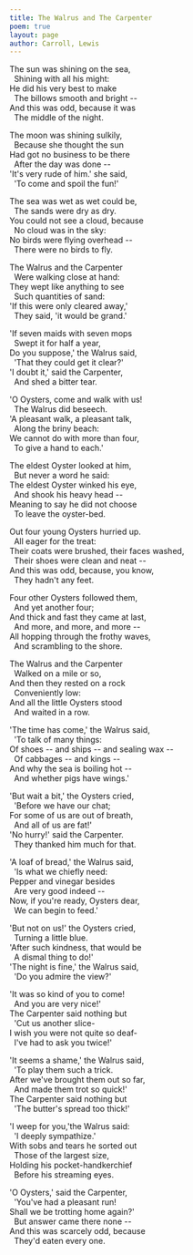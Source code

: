 ```yaml
---
title: The Walrus and The Carpenter
poem: true
layout: page
author: Carroll, Lewis
---
```

The sun was shining on the sea,  
&nbsp; Shining with all his might:  
He did his very best to make  
&nbsp; The billows smooth and bright --  
And this was odd, because it was  
&nbsp; The middle of the night.  

The moon was shining sulkily,  
&nbsp; Because she thought the sun  
Had got no business to be there  
&nbsp; After the day was done --  
'It's very rude of him.' she said,  
&nbsp; 'To come and spoil the fun!'  

The sea was wet as wet could be,  
&nbsp; The sands were dry as dry.  
You could not see a cloud, because  
&nbsp; No cloud was in the sky:  
No birds were flying overhead --  
&nbsp; There were no birds to fly.  

The Walrus and the Carpenter  
&nbsp; Were walking close at hand:  
They wept like anything to see  
&nbsp; Such quantities of sand:  
'If this were only cleared away,'  
&nbsp; They said, 'it would be grand.'  

'If seven maids with seven mops  
&nbsp; Swept it for half a year,  
Do you suppose,' the Walrus said,  
&nbsp; 'That they could get it clear?'  
'I doubt it,' said the Carpenter,  
&nbsp; And shed a bitter tear.  

'O Oysters, come and walk with us!  
&nbsp; The Walrus did beseech.  
'A pleasant walk, a pleasant talk,  
&nbsp; Along the briny beach:  
We cannot do with more than four,  
&nbsp; To give a hand to each.'  

The eldest Oyster looked at him,  
&nbsp; But never a word he said:  
The eldest Oyster winked his eye,  
&nbsp; And shook his heavy head --  
Meaning to say he did not choose  
&nbsp; To leave the oyster-bed.  

Out four young Oysters hurried up.  
&nbsp; All eager for the treat:  
Their coats were brushed, their faces washed,  
&nbsp; Their shoes were clean and neat --  
And this was odd, because, you know,  
&nbsp; They hadn't any feet.  

Four other Oysters followed them,  
&nbsp; And yet another four;  
And thick and fast they came at last,  
&nbsp; And more, and more, and more --  
All hopping through the frothy waves,  
&nbsp; And scrambling to the shore.  

The Walrus and the Carpenter  
&nbsp; Walked on a mile or so,  
And then they rested on a rock  
&nbsp; Conveniently low:  
And all the little Oysters stood  
&nbsp; And waited in a row.  

'The time has come,' the Walrus said,  
&nbsp; 'To talk of many things:  
Of shoes -- and ships -- and sealing wax --  
&nbsp; Of cabbages -- and kings --  
And why the sea is boiling hot --  
&nbsp; And whether pigs have wings.'  

'But wait a bit,' the Oysters cried,  
&nbsp; 'Before we have our chat;  
For some of us are out of breath,  
&nbsp; And all of us are fat!'  
'No hurry!' said the Carpenter.  
&nbsp; They thanked him much for that.  

'A loaf of bread,' the Walrus said,  
&nbsp; 'Is what we chiefly need:  
Pepper and vinegar besides  
&nbsp; Are very good indeed --  
Now, if you're ready, Oysters dear,  
&nbsp; We can begin to feed.'  

'But not on us!' the Oysters cried,  
&nbsp; Turning a little blue.  
'After such kindness, that would be  
&nbsp; A dismal thing to do!'  
'The night is fine,' the Walrus said,  
&nbsp; 'Do you admire the view?'  

'It was so kind of you to come!  
&nbsp; And you are very nice!'  
The Carpenter said nothing but  
&nbsp; 'Cut us another slice-  
I wish you were not quite so deaf-  
&nbsp; I've had to ask you twice!'  

'It seems a shame,' the Walrus said,  
&nbsp; 'To play them such a trick.  
After we've brought them out so far,  
&nbsp; And made them trot so quick!'  
The Carpenter said nothing but  
&nbsp; 'The butter's spread too thick!'  

'I weep for you,'the Walrus said:  
&nbsp; 'I deeply sympathize.'  
With sobs and tears he sorted out  
&nbsp; Those of the largest size,  
Holding his pocket-handkerchief  
&nbsp; Before his streaming eyes.  

'O Oysters,' said the Carpenter,  
&nbsp; 'You've had a pleasant run!  
Shall we be trotting home again?'  
&nbsp; But answer came there none --  
And this was scarcely odd, because  
&nbsp; They'd eaten every one.

